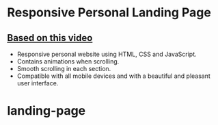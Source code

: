 # Responsive Personal Landing Page
## [Based on this video](https://youtu.be/lgo1CEPZoxg)

- Responsive personal website using HTML, CSS and JavaScript.
- Contains animations when scrolling.
- Smooth scrolling in each section.
- Compatible with all mobile devices and with a beautiful and pleasant user interface.

# landing-page
